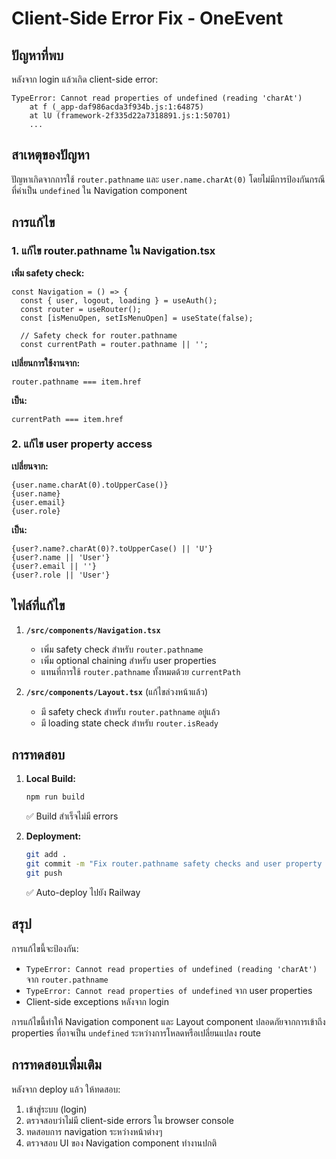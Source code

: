 # Client-Side Error Fix - OneEvent

## ปัญหาที่พบ

หลังจาก login แล้วเกิด client-side error:

```
TypeError: Cannot read properties of undefined (reading 'charAt')
    at f (_app-daf986acda3f934b.js:1:64875)
    at lU (framework-2f335d22a7318891.js:1:50701)
    ...
```

## สาเหตุของปัญหา

ปัญหาเกิดจากการใช้ `router.pathname` และ `user.name.charAt(0)` โดยไม่มีการป้องกันกรณีที่ค่าเป็น `undefined` ใน Navigation component

## การแก้ไข

### 1. แก้ไข router.pathname ใน Navigation.tsx

**เพิ่ม safety check:**
```tsx
const Navigation = () => {
  const { user, logout, loading } = useAuth();
  const router = useRouter();
  const [isMenuOpen, setIsMenuOpen] = useState(false);

  // Safety check for router.pathname
  const currentPath = router.pathname || '';
```

**เปลี่ยนการใช้งานจาก:**
```tsx
router.pathname === item.href
```

**เป็น:**
```tsx
currentPath === item.href
```

### 2. แก้ไข user property access

**เปลี่ยนจาก:**
```tsx
{user.name.charAt(0).toUpperCase()}
{user.name}
{user.email}
{user.role}
```

**เป็น:**
```tsx
{user?.name?.charAt(0)?.toUpperCase() || 'U'}
{user?.name || 'User'}
{user?.email || ''}
{user?.role || 'User'}
```

## ไฟล์ที่แก้ไข

1. **`/src/components/Navigation.tsx`**
   - เพิ่ม safety check สำหรับ `router.pathname`
   - เพิ่ม optional chaining สำหรับ user properties
   - แทนที่การใช้ `router.pathname` ทั้งหมดด้วย `currentPath`

2. **`/src/components/Layout.tsx`** (แก้ไขล่วงหน้าแล้ว)
   - มี safety check สำหรับ `router.pathname` อยู่แล้ว
   - มี loading state check สำหรับ `router.isReady`

## การทดสอบ

1. **Local Build:**
   ```bash
   npm run build
   ```
   ✅ Build สำเร็จไม่มี errors

2. **Deployment:**
   ```bash
   git add .
   git commit -m "Fix router.pathname safety checks and user property access in Navigation component"
   git push
   ```
   ✅ Auto-deploy ไปยัง Railway

## สรุป

การแก้ไขนี้จะป้องกัน:
- `TypeError: Cannot read properties of undefined (reading 'charAt')` จาก `router.pathname`
- `TypeError: Cannot read properties of undefined` จาก user properties
- Client-side exceptions หลังจาก login

การแก้ไขนี้ทำให้ Navigation component และ Layout component ปลอดภัยจากการเข้าถึง properties ที่อาจเป็น `undefined` ระหว่างการโหลดหรือเปลี่ยนแปลง route

## การทดสอบเพิ่มเติม

หลังจาก deploy แล้ว ให้ทดสอบ:
1. เข้าสู่ระบบ (login)
2. ตรวจสอบว่าไม่มี client-side errors ใน browser console
3. ทดสอบการ navigation ระหว่างหน้าต่างๆ
4. ตรวจสอบ UI ของ Navigation component ทำงานปกติ

